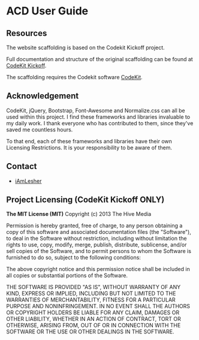 ACD User Guide
===============

## Resources

The website scaffolding is based on the Codekit Kickoff project.

Full documentation and structure of the original scaffolding can be found at [CodeKit Kickoff](http://kickoff.thehivemedia.com).

The scaffolding requires the Codekit software [CodeKit](http://incident57.com/codekit/).

## Acknowledgement

CodeKit, jQuery, Bootstrap, Font-Awesome and Normalize.css can all be used within this project. I find these frameworks and libraries invaluable to my daily work. I thank everyone who has contributed to them, since they've saved me countless hours.

To that end, each of these frameworks and libraries have their own Licensing Restrictions. It is your responsibility to be aware of them.

## Contact

- [iAmLesher](http://www.iamlesher.com)

## Project Licensing (CodeKit Kickoff ONLY)

**The MIT License (MIT)**
Copyright (c) 2013 The Hive Media

Permission is hereby granted, free of charge, to any person obtaining a copy of this software and associated documentation files (the "Software"), to deal in the Software without
restriction, including without limitation the rights to use, copy, modify, merge, publish, distribute, sublicense, and/or sell copies of the Software, and to permit persons to whom
the Software is furnished to do so, subject to the following conditions:

The above copyright notice and this permission notice shall be included in all copies or substantial portions of the Software.

THE SOFTWARE IS PROVIDED "AS IS", WITHOUT WARRANTY OF ANY KIND, EXPRESS OR IMPLIED, INCLUDING BUT NOT LIMITED TO THE WARRANTIES OF MERCHANTABILITY, FITNESS FOR A PARTICULAR PURPOSE AND NONINFRINGEMENT. IN NO EVENT SHALL THE AUTHORS OR COPYRIGHT HOLDERS BE LIABLE FOR ANY CLAIM, DAMAGES OR OTHER LIABILITY, WHETHER IN AN ACTION OF CONTRACT, TORT OR OTHERWISE, ARISING FROM, OUT OF OR IN CONNECTION WITH THE SOFTWARE OR THE USE OR OTHER DEALINGS IN THE SOFTWARE.
